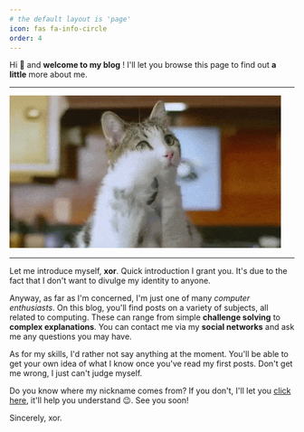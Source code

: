 ```yaml
---
# the default layout is 'page'
icon: fas fa-info-circle
order: 4
---
```


Hi 👋 and **welcome to my blog** ! I'll let you browse this page to find out **a little** more about me.

---

![image](/assets/img/IMG_2638.gif)

---

Let me introduce myself, **xor**. Quick introduction I grant you. It's due to the fact that I don't want to divulge my identity to anyone.

Anyway, as far as I'm concerned, I'm just one of many *computer enthusiasts*. On this blog, you'll find posts on a variety of subjects, all related to computing. These can range from simple **challenge solving** to **complex explanations**. You can contact me via my __social networks__ and ask me any questions you may have.

As for my skills, I'd rather not say anything at the moment. You'll be able to get your own idea of what I know once you've read my first posts. Don't get me wrong, I just can't judge myself.

Do you know where my nickname comes from? If you don't, I'll let you [click here](https://en.m.wikipedia.org/wiki/Exclusive_or), it'll help you understand 😉. See you soon! 

Sincerely, xor. 
